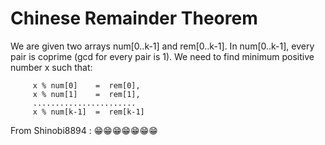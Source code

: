 # Chinese Remainder Theorem

We are given two arrays num[0..k-1] and rem[0..k-1]. In num[0..k-1], every pair is coprime (gcd for every pair is 1). We need to find minimum positive number x such that: 

```
     x % num[0]    =  rem[0], 
     x % num[1]    =  rem[1], 
     .......................
     x % num[k-1]  =  rem[k-1] 
```

From Shinobi8894 : 😁😁😁😁😁😁😁
